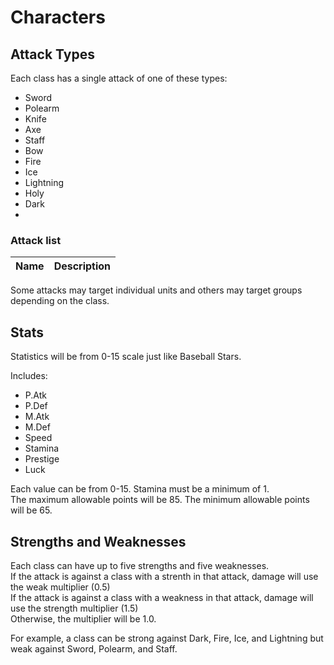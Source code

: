 # Characters

## Attack Types

Each class has a single attack of one of these types:
- Sword
- Polearm
- Knife
- Axe
- Staff
- Bow
- Fire
- Ice
- Lightning
- Holy
- Dark
- 

### Attack list

| Name   | Description |
|---|---|



Some attacks may target individual units and others may target groups depending on the class.  

## Stats

Statistics will be from 0-15 scale just like Baseball Stars.  

Includes:
- P.Atk
- P.Def
- M.Atk
- M.Def
- Speed
- Stamina
- Prestige
- Luck

Each value can be from 0-15.  Stamina must be a minimum of 1.  
The maximum allowable points will be 85. 
The minimum allowable points will be 65.  

## Strengths and Weaknesses
Each class can have up to five strengths and five weaknesses.  
If the attack is against a class with a strenth in that attack, damage will use the weak multiplier (0.5)  
If the attack is against a class with a weakness in that attack, damage will use the strength multiplier (1.5)  
Otherwise, the multiplier will be 1.0.  

For example, a class can be strong against Dark, Fire, Ice, and Lightning but weak against Sword, Polearm, and Staff.  

